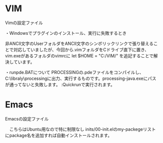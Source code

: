 # VIM

Vimの設定ファイル

・Windowsでプラグインのインストール、実行に失敗するとき

  非ANCII文字のUserフォルダをANCII文字のシンボリックリンクで張り替えることで対応していましたが、今回から.vimフォルダをCドライブ直下に置き、vim.exeがあるフォルダのvimrcに
	let $HOME = "C:/VIM/"
を追記することで解決しています。

・runpde.BATについて
  PROCESSINGの.pdeファイルをコンパイルし、C:\libraly\processingに出力、実行するものです。processing-java.exeにパスが通ってないと失敗します。
:Quickrunで実行されます。

# Emacs

Emacsの設定ファイル

　こちらはUbuntu用なので特に制限なし
inits/00-init.elのmy-packegeリストにpackage名を追加すれば自動インストールされます。